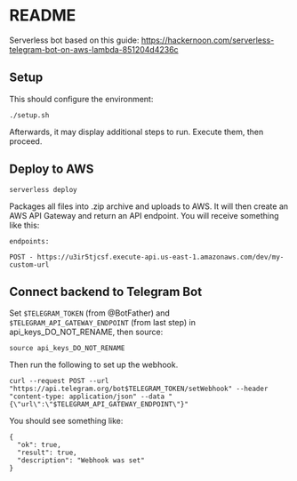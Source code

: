 # README

Serverless bot based on this guide:
https://hackernoon.com/serverless-telegram-bot-on-aws-lambda-851204d4236c

## Setup

This should configure the environment:

```
./setup.sh
```

Afterwards, it may display additional steps to run. Execute them, then proceed.

## Deploy to AWS

```
serverless deploy
```

Packages all files into .zip archive and uploads to AWS. It will then create an AWS API Gateway and return an API endpoint. You will receive something like this:

```
endpoints:

POST - https://u3ir5tjcsf.execute-api.us-east-1.amazonaws.com/dev/my-custom-url
```

## Connect backend to Telegram Bot

Set `$TELEGRAM_TOKEN` (from @BotFather) and `$TELEGRAM_API_GATEWAY_ENDPOINT` (from last step) in api_keys_DO_NOT_RENAME, then source:

```
source api_keys_DO_NOT_RENAME
```

Then run the following to set up the webhook.

```
curl --request POST --url "https://api.telegram.org/bot$TELEGRAM_TOKEN/setWebhook" --header "content-type: application/json" --data "{\"url\":\"$TELEGRAM_API_GATEWAY_ENDPOINT\"}"
```

You should see something like:

```
{
  "ok": true,
  "result": true,
  "description": "Webhook was set"
}
```
